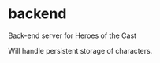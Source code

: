backend
=======

Back-end server for Heroes of the Cast

Will handle persistent storage of characters.
